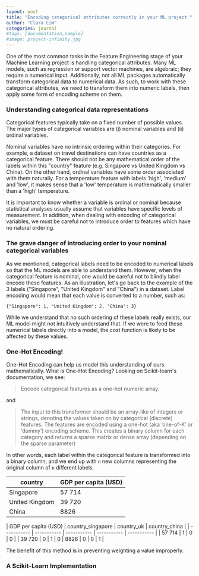 ```yaml
---
layout: post
title: "Encoding categorical attributes correctly in your ML project "
author: "Clara Lim"
categories: journal
#tags: [documentation,sample]
#image: project-infinity.jpg
---
```


One of the most common tasks in the Feature Engineering stage of your Machine Learning project is handling categorical attributes. Many ML models, such as regression or support vector machines, are algebraic; they require a numerical input. Additionally, not all ML packages automatically transform categorical data to numerical data. As such, to work with these categorical attributes, we need to transform them into numeric labels, then apply some form of encoding scheme on them.

### Understanding categorical data representations

Categorical features typically take on a fixed number of possible values. The major types of categorical variables are (i) nominal variables and (ii) ordinal variables.

Nominal variables have no intrinsic ordering within their categories. For example, a dataset on travel destinations can have countries as a categorical feature. There should not be any mathematical order of the labels within this "country" feature (e.g. Singapore vs United Kingdom vs China). On the other hand, ordinal variables have some order associated with them naturally. For a temperature feature with labels 'high', 'medium' and 'low', it makes sense that a 'low' temperature is mathematically smaller than a 'high' temperature.

It is important to know whether a variable is ordinal or nominal because statistical analyses usually assume that variables have specific levels of measurement. In addition, when dealing with encoding of categorical variables, we must be careful not to introduce order to features which have no natural ordering.

### The grave danger of introducing order to your nominal categorical variables

As we mentioned, categorical labels need to be encoded to numerical labels so that the ML models are able to understand them. However, when the categorical feature is nominal, one would be careful not to blindly label encode these features. As an illustration, let's go back to the example of the  3 labels ("Singapore", "United Kingdom" and "China") in a dataset. Label encoding would mean that each value is converted to a number, such as:

`{"Singapore": 1, "United Kingdom": 2, "China": 3}`

While we understand that no such ordering of these labels really exists, our ML model might not intuitively understand that. If we were to feed these numerical labels directly into a model, the cost function is likely to be affected by these values.

### One-Hot Encoding!

One-Hot Encoding can help us model this understanding of ours mathematically. What is One-Hot Encoding? Looking on Scikit-learn's documentation, we see:

> Encode categorical features as a one-hot numeric array.

and

> The input to this transformer should be an array-like of integers or strings, denoting the values taken on by categorical (discrete) features. The features are encoded using a one-hot (aka ‘one-of-K’ or ‘dummy’) encoding scheme. This creates a binary column for each category and returns a sparse matrix or dense array (depending on the sparse parameter)

In other words, each label within the categorical feature is transformed into a binary column, and we end up with `n` new columns representing the original column of `n` different labels.

| country      | GDP per capita (USD) |
| ----------- | ----------- |
| Singapore      | 57 714       |
| United Kingdom   | 39 720        |
| China   | 8826        |

| GDP per capita (USD) | country_singapore | country_uk | country_china |
| ----------- | ----------- | ----------- | ----------- | ----------- |
| 57 714       | 1 | 0 | 0 |
| 39 720       | 0 | 1 | 0
| 8826         | 0 | 0 | 1 |

The benefit of this method is in preventing weighting a value improperly.


### A Scikit-Learn Implementation
